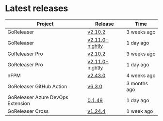 # Latest releases

| Project                           | Release                                                                                         | Time        |
| --------------------------------- | ----------------------------------------------------------------------------------------------- | ----------- |
| GoReleaser | [v2.10.2](https://github.com/goreleaser/goreleaser/releases/tag/v2.10.2) | 3 weeks ago |
| GoReleaser | [v2.11.0-nightly](https://github.com/goreleaser/goreleaser/releases/tag/nightly) | 1 day ago |
| GoReleaser Pro | [v2.10.2](https://github.com/goreleaser/goreleaser-pro/releases/tag/v2.10.2) | 3 weeks ago |
| GoReleaser Pro | [v2.11.0-nightly](https://github.com/goreleaser/goreleaser-pro/releases/tag/nightly) | 1 day ago |
| nFPM | [v2.43.0](https://github.com/goreleaser/nfpm/releases/tag/v2.43.0) | 4 weeks ago |
| GoReleaser GitHub Action | [v6.3.0](https://github.com/goreleaser/goreleaser-action/releases/tag/v6.3.0) | 3 months ago |
| GoReleaser Azure DevOps Extension | [0.1.49](https://github.com/goreleaser/goreleaser-azure-devops-extension/releases/tag/0.1.49) | 1 day ago |
| GoReleaser Cross | [v1.24.4](https://github.com/goreleaser/goreleaser-cross/releases/tag/v1.24.4) | 1 week ago |
